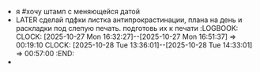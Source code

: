 - я #хочу штамп с меняющейся датой
- LATER сделай пдфки листка антипрокрастинации, плана на день и раскладки под слепую печать. подготовь их к печати
  :LOGBOOK:
  CLOCK: [2025-10-27 Mon 16:32:27]--[2025-10-27 Mon 16:51:37] =>  00:19:10
  CLOCK: [2025-10-28 Tue 13:36:01]--[2025-10-28 Tue 14:33:01] =>  00:57:00
  :END:
-